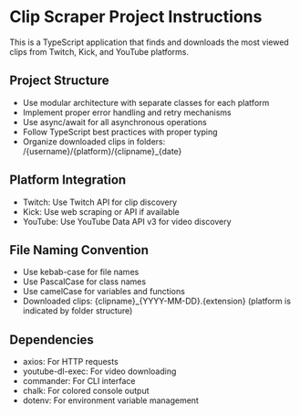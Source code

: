 <!-- Use this file to provide workspace-specific custom instructions to Copilot. For more details, visit https://code.visualstudio.com/docs/copilot/copilot-customization#_use-a-githubcopilotinstructionsmd-file -->

# Clip Scraper Project Instructions

This is a TypeScript application that finds and downloads the most viewed clips from Twitch, Kick, and YouTube platforms.

## Project Structure
- Use modular architecture with separate classes for each platform
- Implement proper error handling and retry mechanisms
- Use async/await for all asynchronous operations
- Follow TypeScript best practices with proper typing
- Organize downloaded clips in folders: /{username}/{platform}/{clipname}_{date}

## Platform Integration
- Twitch: Use Twitch API for clip discovery
- Kick: Use web scraping or API if available
- YouTube: Use YouTube Data API v3 for video discovery

## File Naming Convention
- Use kebab-case for file names
- Use PascalCase for class names
- Use camelCase for variables and functions
- Downloaded clips: {clipname}_{YYYY-MM-DD}.{extension} (platform is indicated by folder structure)

## Dependencies
- axios: For HTTP requests
- youtube-dl-exec: For video downloading
- commander: For CLI interface
- chalk: For colored console output
- dotenv: For environment variable management
